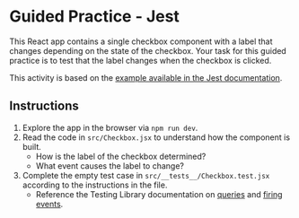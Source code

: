 # Guided Practice - Jest

This React app contains a single checkbox component with a label that changes depending on the state of the checkbox. Your task for this guided practice is to test that the label changes when the checkbox is clicked.

This activity is based on the [example available in the Jest documentation](https://jestjs.io/docs/tutorial-react#dom-testing).

## Instructions

1. Explore the app in the browser via `npm run dev`.
2. Read the code in `src/Checkbox.jsx` to understand how the component is built.
   - How is the label of the checkbox determined?
   - What event causes the label to change?
3. Complete the empty test case in `src/__tests__/Checkbox.test.jsx` according to the instructions in the file.
   - Reference the Testing Library documentation on [queries](https://testing-library.com/docs/queries/about) and [firing events](https://testing-library.com/docs/dom-testing-library/api-events).
